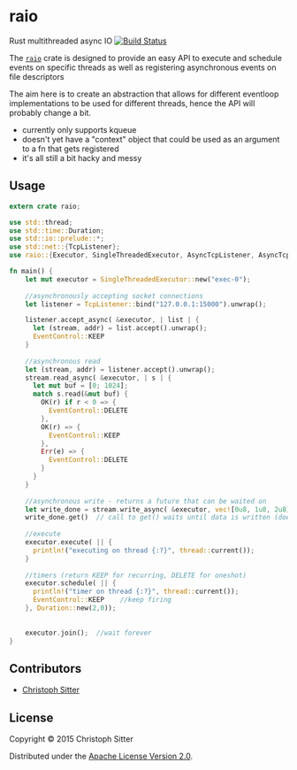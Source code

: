 # raio
Rust multithreaded async IO [![Build Status](https://travis-ci.org/chsitter/raio.svg?branch=master)](https://travis-ci.org/chsitter/raio)

The [`raio`](http://chsitter.github.io/raio/) crate is designed to provide an easy API to execute and schedule events on specific threads as well as registering asynchronous events on file descriptors

The aim here is to create an abstraction that allows for different eventloop implementations to be used for different threads, hence the API will probably change a bit. 
- currently only supports kqueue
- doesn't yet have a "context" object that could be used as an argument to a fn that gets registered 
- it's all still a bit hacky and messy

## Usage
``` rust
extern crate raio;

use std::thread;
use std::time::Duration;
use std::io::prelude::*;
use std::net::{TcpListener};
use raio::{Executor, SingleThreadedExecutor, AsyncTcpListener, AsyncTcpStream, EventControl};

fn main() {
    let mut executor = SingleThreadedExecutor::new("exec-0");
    
    //asynchronously accepting socket connections
    let listener = TcpListener::bind("127.0.0.1:15000").unwrap();

    listener.accept_async( &executor, | list | {
      let (stream, addr) = list.accept().unwrap();
      EventControl::KEEP
    }
    
    //asynchronous read
    let (stream, addr) = listener.accept().unwrap();
    stream.read_async( &executor, | s | {
      let mut buf = [0; 1024];
      match s.read(&mut buf) {
        OK(r) if r < 0 => {
          EventControl::DELETE
        },
        OK(r) => {
          EventControl::KEEP
        },
        Err(e) => {
          EventControl::DELETE
        }
      }
    }
    
    //asynchronous write - returns a future that can be waited on
    let write_done = stream.write_async( &executor, vec![0u8, 1u8, 2u8]);
    write_done.get()  // call to get() waits until data is written (doesn't have a result yet)
    
    //execute
    executor.execute( || {
      println!("executing on thread {:?}", thread::current());
    }
    
    //timers (return KEEP for recurring, DELETE for oneshot)
    executor.schedule( || {
      println!("timer on thread {:?}", thread::current());
      EventControl::KEEP    //keep firing
    }, Duration::new(2,0));
    
    
    executor.join();  //wait forever
}
```

## Contributors
* [Christoph Sitter](https://github.com/chsitter/)

## License
Copyright © 2015 Christoph Sitter

Distributed under the [Apache License Version 2.0](LICENSE).
